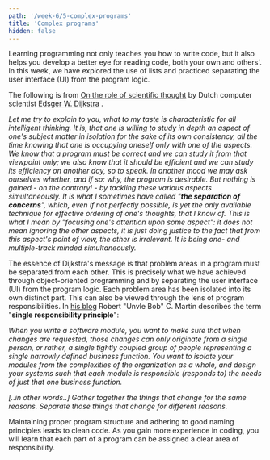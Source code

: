 ```yaml
---
path: '/week-6/5-complex-programs'
title: 'Complex programs'
hidden: false
---
```


Learning programming not only teaches you how to write code, but it also helps you develop a better eye for reading code, both your own and others'. In this week, we have explored the use of lists and practiced separating the user interface (UI) from the program logic.

The following is from  [On the role of scientific thought](https://www.cs.utexas.edu/users/EWD/ewd04xx/EWD447.PDF) by Dutch computer scientist [Edsger W. Dijkstra](https://en.wikipedia.org/wiki/Edsger_W._Dijkstra) .


_Let me try to explain to you, what to my taste is characteristic for all intelligent thinking. It is, that one is willing to study in depth an aspect of one's subject matter in isolation for the sake of its own consistency, all the time knowing that one is occupying oneself only with one of the aspects. We know that a program must be correct and we can study it from that viewpoint only; we also know that it should be efficient and we can study its efficiency on another day, so to speak. In another mood we may ask ourselves whether, and if so: why, the program is desirable. But nothing is gained - on the contrary! - by tackling these various aspects simultaneously. It is what I sometimes have called "**the separation of concerns**", which, even if not perfectly possible, is yet the only available technique for effective ordering of one's thoughts, that I know of. This is what I mean by "focusing one's attention upon some aspect": it does not mean ignoring the other aspects, it is just doing justice to the fact that from this aspect's point of view, the other is irrelevant. It is being one- and multiple-track minded simultaneously._

The essence of Dijkstra's message is that problem areas in a program must be separated from each other. This is precisely what we have achieved through object-oriented programming and by separating the user interface (UI) from the program logic. Each problem area has been isolated into its own distinct part.
This can also be viewed through the lens of program responsibilities. In [his blog](https://8thlight.com/blog/uncle-bob/2014/05/08/SingleReponsibilityPrinciple.html) Robert "Unvle Bob" C. Martin describes the term "**single responsibility principle**":

_When you write a software module, you want to make sure that when changes are requested, those changes can only originate from a single person, or rather, a single tightly coupled group of people representing a single narrowly defined business function. You want to isolate your modules from the complexities of the organization as a whole, and design your systems such that each module is responsible (responds to) the needs of just that one business function._

_[..in other words..] Gather together the things that change for the same reasons. Separate those things that change for different reasons._

Maintaining proper program structure and adhering to good naming principles leads to clean code. As you gain more experience in coding, you will learn that each part of a program can be assigned a clear area of responsibility.
